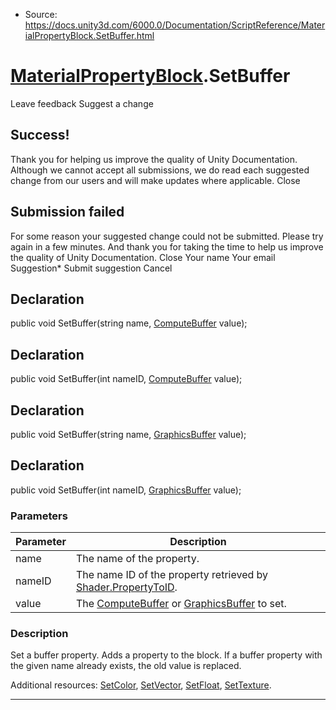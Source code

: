 * Source: https://docs.unity3d.com/6000.0/Documentation/ScriptReference/MaterialPropertyBlock.SetBuffer.html

#  [MaterialPropertyBlock](https://docs.unity3d.com/6000.0/Documentation/ScriptReference/MaterialPropertyBlock.html).SetBuffer
Leave feedback
Suggest a change
## Success!
Thank you for helping us improve the quality of Unity Documentation. Although we cannot accept all submissions, we do read each suggested change from our users and will make updates where applicable.
Close
## Submission failed
For some reason your suggested change could not be submitted. Please <a>try again</a> in a few minutes. And thank you for taking the time to help us improve the quality of Unity Documentation.
Close
Your name Your email Suggestion* Submit suggestion
Cancel
## Declaration
public void SetBuffer(string name, [ComputeBuffer](https://docs.unity3d.com/6000.0/Documentation/ScriptReference/ComputeBuffer.html) value); 
## Declaration
public void SetBuffer(int nameID, [ComputeBuffer](https://docs.unity3d.com/6000.0/Documentation/ScriptReference/ComputeBuffer.html) value); 
## Declaration
public void SetBuffer(string name, [GraphicsBuffer](https://docs.unity3d.com/6000.0/Documentation/ScriptReference/GraphicsBuffer.html) value); 
## Declaration
public void SetBuffer(int nameID, [GraphicsBuffer](https://docs.unity3d.com/6000.0/Documentation/ScriptReference/GraphicsBuffer.html) value); 
### Parameters
Parameter | Description  
---|---  
name | The name of the property.  
nameID | The name ID of the property retrieved by [Shader.PropertyToID](https://docs.unity3d.com/6000.0/Documentation/ScriptReference/Shader.PropertyToID.html).  
value | The [ComputeBuffer](https://docs.unity3d.com/6000.0/Documentation/ScriptReference/ComputeBuffer.html) or [GraphicsBuffer](https://docs.unity3d.com/6000.0/Documentation/ScriptReference/GraphicsBuffer.html) to set.  
### Description
Set a buffer property.
Adds a property to the block. If a buffer property with the given name already exists, the old value is replaced.  
  
Additional resources: [SetColor](https://docs.unity3d.com/6000.0/Documentation/ScriptReference/MaterialPropertyBlock.SetColor.html), [SetVector](https://docs.unity3d.com/6000.0/Documentation/ScriptReference/MaterialPropertyBlock.SetVector.html), [SetFloat](https://docs.unity3d.com/6000.0/Documentation/ScriptReference/MaterialPropertyBlock.SetFloat.html), [SetTexture](https://docs.unity3d.com/6000.0/Documentation/ScriptReference/MaterialPropertyBlock.SetTexture.html).
* * *
